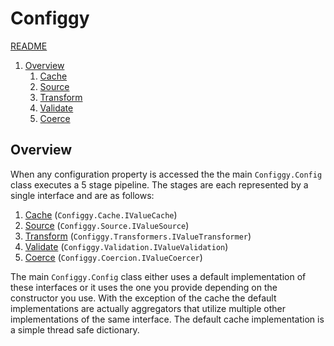 # Configgy

[README](../README.md)

1. [Overview](1-Overview.md)
    1. [Cache](Pipeline/1-Cache.md)
    2. [Source](Pipeline/2-Source.md)
    3. [Transform](Pipeline/3-Transform.md)
    4. [Validate](Pipeline/4-Validate.md)
    5. [Coerce](Pipeline/5-Coerce.md)

## Overview

When any configuration property is accessed the the main `Configgy.Config` class executes a 5 stage pipeline. The stages are each represented by a single interface and are as follows:

1. [Cache](Pipeline/1-Cache.md) (`Configgy.Cache.IValueCache`)
2. [Source](Pipeline/2-Source.md) (`Configgy.Source.IValueSource`)
3. [Transform](Pipeline/3-Transform.md) (`Configgy.Transformers.IValueTransformer`)
4. [Validate](Pipeline/4-Validate.md) (`Configgy.Validation.IValueValidation`)
5. [Coerce](Pipeline/5-Coerce.md) (`Configgy.Coercion.IValueCoercer`)

The main `Configgy.Config` class either uses a default implementation of these interfaces or it uses the one you provide depending on the constructor you use. With the exception of the cache the default implementations are actually aggregators that utilize multiple other implementations of the same interface. The default cache implementation is a simple thread safe dictionary.

